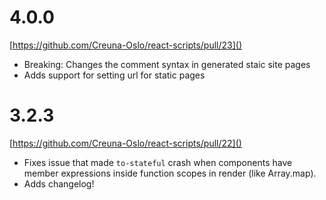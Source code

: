 # 4.0.0

[https://github.com/Creuna-Oslo/react-scripts/pull/23]()

- Breaking: Changes the comment syntax in generated staic site pages
- Adds support for setting url for static pages

# 3.2.3

[https://github.com/Creuna-Oslo/react-scripts/pull/22]()

- Fixes issue that made `to-stateful` crash when components have member expressions inside function scopes in render (like Array.map).
- Adds changelog!